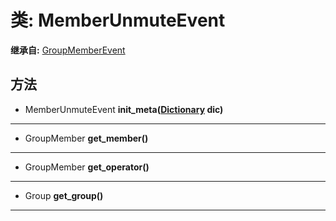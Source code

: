 # 类: MemberUnmuteEvent  
  
**继承自:** [GroupMemberEvent](https://docs.godotengine.org/en/latest/classes/class_groupmemberevent.html)  
  
## 方法 
  
- MemberUnmuteEvent **init_meta([Dictionary](https://docs.godotengine.org/en/latest/classes/class_dictionary.html) dic)**  
  
---  
  
- GroupMember **get_member()**  
  
---  
  
- GroupMember **get_operator()**  
  
---  
  
- Group **get_group()**  
  
---  
  

